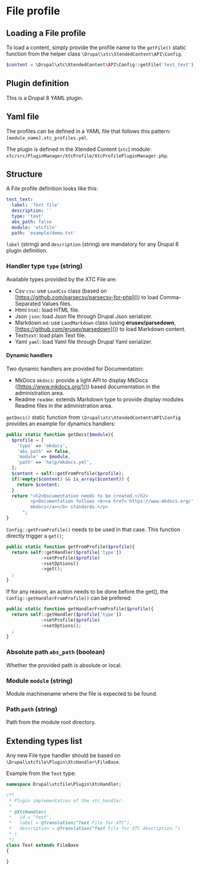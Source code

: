 # File profile

## Loading a File profile

To load a content, simply provide the profile name to the `getFile()` static function from the helper class `\Drupal\xtc\XtendedContent\API\Config`. 

```php
$content = \Drupal\xtc\XtendedContent\API\Config::getFile('test_text');
```

## Plugin definition

This is a Drupal 8 YAML plugin.

## Yaml file

The profiles can be defined in a YAML file that follows this pattern: 
`[module_name].xtc_profiles.yml`.

The plugin is defined in the Xtended Content (`xtc`) module: `xtc/src/PluginManager/XtcProfile/XtcProfilePluginManager.php`.

## Structure

A File profile definition looks like this:

```yaml
test_text:
  label: 'Text file'
  description: ''
  type: 'text'
  abs_path: false
  module: 'xtcfile'
  path: 'example/demo.txt'
```

`label` (string) and `description` (string) are mandatory for any Drupal 8 plugin definition.

### Handler type `type` (string)

Available types provided by the XTC File are:

- Csv `csv`: use `LoadCsv` class (based on [https://github.com/parsecsv/parsecsv-for-php]()) to load Comma-Separated Values files. 
- Html `html`: load HTML file. 
- Json `json`: load Json file through Drupal Json serializer.
- Markdown `md`: use `LaodMarkdown` class (using **erusev/parsedown**, [https://github.com/erusev/parsedown]()) to load Markdown content.  
- Text`text`: load plain Text file.
- Yaml `yaml`: load Yaml file through Drupal Yaml serializer.

#### Dynamic handlers

Two dynamic handlers are provided for Documentation:

- MkDocs `mkdocs`: provide a light API to display MkDocs ([https://www.mkdocs.org/]()) based documentation in the administration area.
- Readme `readme`: extends Markdown type to provide display modules Readme files in the administration area.

`getDocs()` static function from `\Drupal\xtc\XtendedContent\API\Config` provides an example for dynamics handlers:

```php
public static function getDocs($module){
  $profile = [
    'type' => 'mkdocs',
    'abs_path' => false,
    'module' => $module,
    'path' => 'help/mkdocs.yml',
  ];
  $content = self::getFromProfile($profile);
  if(!empty($content) && is_array($content)) {
    return $content;
  }
  return "<h2>Documentation needs to be created.</h2>
         <p>Documentation follows <b><a href='https://www.mkdocs.org/' target='_blank'>
         mkdocs</a></b> standards.</p>
      ";
}
``` 

`Config::getFromProfile()` needs to be used in that case.
This function directly trigger a `get()`;

```php
public static function getFromProfile($profile){
  return self::getHandler($profile['type'])
             ->setProfile($profile)
             ->setOptions()
             ->get();
  ;
}
```

If for any reason, an action needs to be done before the get(), the `Config::getHandlerFromProfile()` can be prefered: 

```php
public static function getHandlerFromProfile($profile){
  return self::getHandler($profile['type'])
             ->setProfile($profile)
             ->setOptions();
  ;
}
```

### Absolute path `abs_path` (boolean)

Whether the provided path is absolute or local.

### Module `module` (string)

Module machinename where the file is expected to be found.

### Path `path` (string)

Path from the module root directory.


## Extending types list

Any new File type handler should be based on `\Drupal\xtcfile\Plugin\XtcHandler\FileBase`.

Example from the `Text` type:

```php
namespace Drupal\xtcfile\Plugin\XtcHandler;

/**
 * Plugin implementation of the xtc_handler.
 *
 * @XtcHandler(
 *   id = "text",
 *   label = @Translation("Text File for XTC"),
 *   description = @Translation("Text File for XTC description.")
 * )
 */
class Text extends FileBase
{

}
```